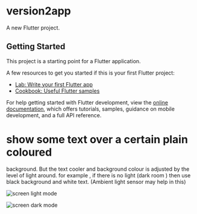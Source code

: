 # version2app

A new Flutter project.

## Getting Started

This project is a starting point for a Flutter application.

A few resources to get you started if this is your first Flutter project:

- [Lab: Write your first Flutter app](https://docs.flutter.dev/get-started/codelab)
- [Cookbook: Useful Flutter samples](https://docs.flutter.dev/cookbook)

For help getting started with Flutter development, view the
[online documentation](https://docs.flutter.dev/), which offers tutorials,
samples, guidance on mobile development, and a full API reference.

# show some text over a certain plain coloured
background. But the text cooler and background
colour is adjusted by the level of light around. for
example , if there is no light (dark room ) then use
black background and white text. (Ambient light
sensor may help in this)

![screen light mode ](https://github.com/Mostafamahmoud12824/project-Ambient-light-sensor/assets/62766443/29cc327a-33ee-495b-a4eb-b12d57762d95)




![screen dark mode](https://github.com/Mostafamahmoud12824/project-Ambient-light-sensor/assets/62766443/a9f45d6f-e440-434c-82ab-88ec23f0c77e)
